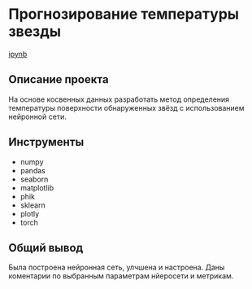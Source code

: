 # Прогнозирование температуры звезды

[ipynb](https://github.com/AlexBu99/Portfolio/blob/main/%D0%9F%D1%80%D0%BE%D0%B3%D0%BD%D0%BE%D0%B7%D0%B8%D1%80%D0%BE%D0%B2%D0%B0%D0%BD%D0%B8%D0%B5%20%D1%82%D0%B5%D0%BC%D0%BF%D0%B5%D1%80%D0%B0%D1%82%D1%83%D1%80%D1%8B%20%D0%B7%D0%B2%D0%B5%D0%B7%D0%B4%D1%8B/%D0%9F%D1%80%D0%BE%D0%B3%D0%BD%D0%BE%D0%B7%D0%B8%D1%80%D0%BE%D0%B2%D0%B0%D0%BD%D0%B8%D0%B5%20%D1%82%D0%B5%D0%BC%D0%BF%D0%B5%D1%80%D0%B0%D1%82%D1%83%D1%80%D1%8B%20%D0%B7%D0%B2%D0%B5%D0%B7%D0%B4%D1%8B.ipynb)

## Описание проекта

На основе косвенных данных разработать метод определения температуры поверхности обнаруженных звёзд с использованием нейронной сети.

## Инструменты

- numpy 
- pandas 
- seaborn
- matplotlib
- phik
- sklearn
- plotly
- torch

## Общий вывод

Была построена нейронная сеть, улчшена и настроена. Даны коментарии по выбранным параметрам нйеросети и метрикам.

